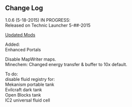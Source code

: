 ## Change Log

1.0.6 (5-18-2015) IN PROGRESS:<br>
Released on Technic Launcher 5-##-2015

[Updated Mods](Updated-Mods/1.0.6.md)

Added:<br>
Enhanced Portals

Disable MapWriter maps.<br>
Minechem: Changed energy transfer & buffer to 10x default.

To do:<br>
disable fluid registry for:<br>
Mekanism portable tank<br>
Evilcraft dark tank<br>
Open Blocks tank<br>
IC2 universal fluid cell
